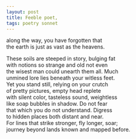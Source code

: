 ```yaml
---
layout: post
title: Feeble poet,
tags: poetry sonnet
---
```


along the way, you have forgotten that  
the earth is just as vast as the heavens.  
<!--more-->
These soils are steeped in story, bulging fat  
with notions so strange and old not even  
the wisest man could unearth them all. Much  
unmined lore lies beneath your witless feet.  
Yet you stand still, relying on your crutch  
of pretty pictures, empty head replete  
with silent color, tasteless sound, weightless  
like soap bubbles in shadow. Do not fear  
that which you do not understand. Digress  
to hidden places both distant and near.  
For lines that strike stronger, fly longer, soar;  
journey beyond lands known and mapped before.  
